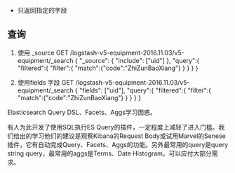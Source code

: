 
* 只返回指定的字段
## 查询
 1. 使用 _source
GET /logstash-v5-equipment-2016.11.03/v5-equipment/_search
{
   "_source": {
    "include": ["uid"]
    },
   "query":{
    "filtered":{
      "filter":{
        "match":{"code":"ZhiZunBaoXiang"}
      }
    }
  } 
}


 2. 使用fields 字段
GET /logstash-v5-equipment-2016.11.03/v5-equipment/_search
{
   "fields": ["uid"],
   "query":{
    "filtered":{
      "filter":{
        "match":{"code":"ZhiZunBaoXiang"}
      }
    }
  } 
}


Elasticsearch Query DSL、Facets、Aggs学习困惑。

有人为此开发了使用SQL执行ES Query的插件，一定程度上减轻了进入门槛。我们给出的学习他们的建议是观察Kibana的Request Body或试用Marvel的Senese插件，它有自动完成Query、Facets、Aggs的功能。另外最常用的query是query string query，最常用的aggs是Terms、Date Histogram，可以应付大部分需求。
